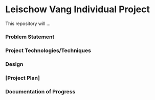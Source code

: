 # Leischow Vang Individual Project

This repository will ...

### Problem Statement

### Project Technologies/Techniques

### Design

### [Project Plan]

### Documentation of Progress